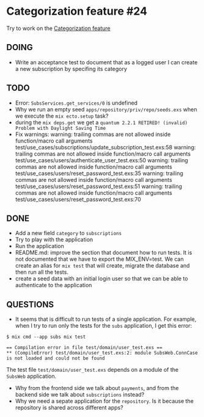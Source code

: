 # Categorization feature #24

Try to work on the [Categorization feature](https://github.com/joaquimadraz/opensubs.io/issues/24)

## DOING

- Write an acceptance test to document that as a logged user I can create a new subscription by specifing its category

## TODO

- Error: `SubsServices.get_services/0` is undefined
- Why we run an empty seed `apps/repository/priv/repo/seeds.exs` when we execute the `mix ecto.setup` task?
- during the `mix deps.get` we get a `quantum 2.2.1 RETIRED! (invalid) Problem with Daylight Saving Time`
- Fix warnings:
warning: trailing commas are not allowed inside function/macro call arguments
  test/use_cases/subscriptions/update_subscription_test.exs:58
warning: trailing commas are not allowed inside function/macro call arguments
  test/use_cases/users/authenticate_user_test.exs:50
warning: trailing commas are not allowed inside function/macro call arguments
  test/use_cases/users/reset_password_test.exs:35
warning: trailing commas are not allowed inside function/macro call arguments
  test/use_cases/users/reset_password_test.exs:51
warning: trailing commas are not allowed inside function/macro call arguments
  test/use_cases/users/reset_password_test.exs:70

## DONE

- Add a new field `category` to `subscriptions`
- Try to play with the application
- Run the application
- README.md: improve the section that document how to run tests. It is not documented that we have to export the MIX_ENV=test. We can create an alias for `mix test` that will create, migrate the database and then run all the tests.
- create a seed data with an initial login user so that we can be able to authenticate to the application


## QUESTIONS

- It seems that is difficult to run tests of a single application. For example, when I try to run only the tests for the `subs` application, I get this error:

```
$ mix cmd --app subs mix test

== Compilation error in file test/domain/user_test.exs ==
** (CompileError) test/domain/user_test.exs:2: module SubsWeb.ConnCase is not loaded and could not be found
```

The test file `test/domain/user_test.exs` depends on a module of the `SubsWeb` application.

- Why from the frontend side we talk about `payments`, and from the backend side we talk about `subscriptions` instead?
- Why we need a sepate application for the `repository`. Is it because the repository is shared across different apps?
